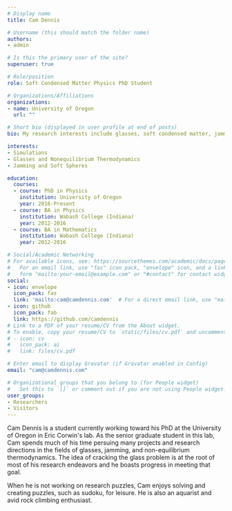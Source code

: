 ```yaml
---
# Display name
title: Cam Dennis

# Username (this should match the folder name)
authors:
- admin

# Is this the primary user of the site?
superuser: true

# Role/position
role: Soft Condensed Matter Physics PhD Student

# Organizations/Affiliations
organizations:
- name: University of Oregon
  url: ""

# Short bio (displayed in user profile at end of posts)
bio: My research interests include glasses, soft condensed matter, jamming, simulations, and biophysics

interests:
- Simulations
- Glasses and Nonequilibrium Thermodynamics
- Jamming and Soft Spheres

education:
  courses:
  - course: PhD in Physics
    institution: University of Oregon
    year: 2016-Present
  - course: BA in Physics
    institution: Wabash College (Indiana)
    year: 2012-2016
  - course: BA in Mathematics
    institution: Wabash College (Indiana)
    year: 2012-2016

# Social/Academic Networking
# For available icons, see: https://sourcethemes.com/academic/docs/page-builder/#icons
#   For an email link, use "fas" icon pack, "envelope" icon, and a link in the
#   form "mailto:your-email@example.com" or "#contact" for contact widget.
social:
- icon: envelope
  icon_pack: fas
  link: 'mailto:cam@camdennis.com'  # For a direct email link, use "mailto:test@example.org".
- icon: github
  icon_pack: fab
  link: https://github.com/camdennis
# Link to a PDF of your resume/CV from the About widget.
# To enable, copy your resume/CV to `static/files/cv.pdf` and uncomment the lines below.
# - icon: cv
#   icon_pack: ai
#   link: files/cv.pdf

# Enter email to display Gravatar (if Gravatar enabled in Config)
email: "cam@camdennis.com"

# Organizational groups that you belong to (for People widget)
#   Set this to `[]` or comment out if you are not using People widget.
user_groups:
- Researchers
- Visitors
---
```


Cam Dennis is a student currently working toward his PhD at the University of Oregon in Eric Corwin's lab.
As the senior graduate student in this lab, Cam spends much of his time persuing many projects and research
directions in the fields of glasses, jamming, and non-equilibrium thermodynamics. The idea of cracking the
glass problem is at the root of most of his research endeavors and he boasts progress in meeting that goal.

When he is not working on research puzzles, Cam enjoys solving and creating puzzles, such as sudoku, for leisure.
He is also an aquarist and avid rock climbing enthusiast.
